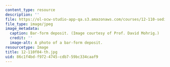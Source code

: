 ```yaml
---
content_type: resource
description: ''
file: https://ol-ocw-studio-app-qa.s3.amazonaws.com/courses/12-110-sedimentary-geology-fall-2004/86c1f4bdf9724745cdb759bc334caaf9_12-110f04-th.jpg
file_type: image/jpeg
image_metadata:
  caption: Bar-form deposit. (Image courtesy of Prof. David Mohrig.)
  credit: ''
  image-alt: A photo of a bar-form deposit.
resourcetype: Image
title: 12-110f04-th.jpg
uid: 86c1f4bd-f972-4745-cdb7-59bc334caaf9
---
```

